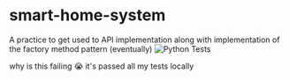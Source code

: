 # smart-home-system
A practice to get used to API implementation along with implementation of the factory method pattern (eventually) 
![Python Tests](https://github.com/aamaya33/smart-home-system/actions/workflows/python-package-conda.yml/badge.svg)

why is this failing 😭 it's passed all my tests locally
